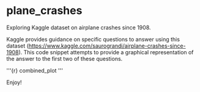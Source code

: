 # plane_crashes
Exploring Kaggle dataset on airplane crashes since 1908. 

Kaggle provides guidance on specific questions to answer using this dataset (https://www.kaggle.com/saurograndi/airplane-crashes-since-1908). This code snippet attempts to provide a graphical representation of the answer to the first two of these questions. 

'''{r}
combined_plot
'''

Enjoy!
